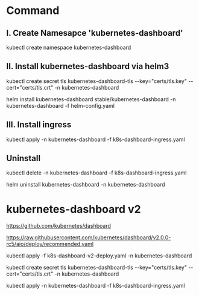 # Command

## I. Create Namesapce 'kubernetes-dashboard'

kubectl create namespace kubernetes-dashboard

## II. Install kubernetes-dashboard via helm3

kubectl create secret tls kubernetes-dashboard-tls --key="certs/tls.key" --cert="certs/tls.crt" -n kubernetes-dashboard

helm install kubernetes-dashboard stable/kubernetes-dashboard -n kubernetes-dashboard -f helm-config.yaml

## III. Install ingress

kubectl apply -n kubernetes-dashboard -f k8s-dashboard-ingress.yaml

## Uninstall

kubectl delete -n kubernetes-dashboard -f k8s-dashboard-ingress.yaml

helm uninstall kubernetes-dashboard -n kubernetes-dashboard 

# kubernetes-dashboard v2

https://github.com/kubernetes/dashboard

https://raw.githubusercontent.com/kubernetes/dashboard/v2.0.0-rc5/aio/deploy/recommended.yaml

kubectl apply -f k8s-dashboard-v2-deploy.yaml -n kubernetes-dashboard

kubectl create secret tls kubernetes-dashboard-tls --key="certs/tls.key" --cert="certs/tls.crt" -n kubernetes-dashboard

kubectl apply -n kubernetes-dashboard -f k8s-dashboard-ingress.yaml